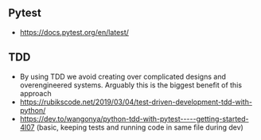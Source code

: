 ## Pytest
* https://docs.pytest.org/en/latest/

## TDD
* By using TDD we avoid creating over complicated designs and overengineered systems. Arguably this is the biggest benefit of this approach
* https://rubikscode.net/2019/03/04/test-driven-development-tdd-with-python/
* https://dev.to/wangonya/python-tdd-with-pytest-----getting-started-4l07 (basic, keeping tests and running code in same file during dev)